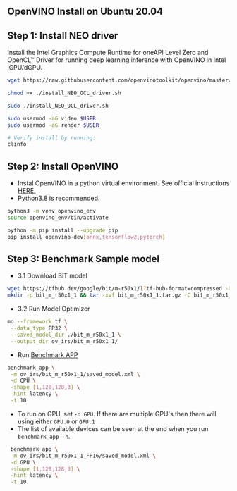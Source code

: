 OpenVINO Install on Ubuntu 20.04
------

## Step 1: Install NEO driver
Install the Intel Graphics Compute Runtime for oneAPI Level Zero and OpenCL™ Driver for running deep learning inference with OpenVINO in Intel iGPU/dGPU.

```sh
wget https://raw.githubusercontent.com/openvinotoolkit/openvino/master/scripts/install_dependencies/install_NEO_OCL_driver.sh

chmod +x ./install_NEO_OCL_driver.sh

sudo ./install_NEO_OCL_driver.sh

sudo usermod -aG video $USER
sudo usermod -aG render $USER

# Verify install by running:
clinfo
```

## Step 2: Install OpenVINO
- Instal OpenVINO in a python virtual environment. See official instructions [HERE.](https://docs.openvino.ai/latest/openvino_docs_install_guides_install_dev_tools.html)
- Python3.8 is recommended. 

```sh
python3 -m venv openvino_env
source openvino_env/bin/activate

python -m pip install --upgrade pip
pip install openvino-dev[onnx,tensorflow2,pytorch]
```

## Step 3: Benchmark Sample model

- 3.1 Download BiT model
```sh
wget https://tfhub.dev/google/bit/m-r50x1/1?tf-hub-format=compressed -O bit_m_r50x1_1.tar.gz
mkdir -p bit_m_r50x1_1 && tar -xvf bit_m_r50x1_1.tar.gz -C bit_m_r50x1_1
```
- 3.2 Run Model Optimizer

```sh
mo --framework tf \
 --data_type FP32 \
 --saved_model_dir ./bit_m_r50x1_1 \
 --output_dir ov_irs/bit_m_r50x1_1/ 
```

- Run [Benchmark APP](https://docs.openvino.ai/latest/openvino_inference_engine_tools_benchmark_tool_README.html)
```sh
benchmark_app \
 -m ov_irs/bit_m_r50x1_1/saved_model.xml \
 -d CPU \
 -shape [1,128,128,3] \
 -hint latency \
 -t 10
```
- To run on GPU, set `-d GPU`. If there are multiple GPU's then there will using either `GPU.0` or `GPU.1`
- The list of available devices can be seen at the end when you run `benchmark_app -h`.
```sh
 benchmark_app \
 -m ov_irs/bit_m_r50x1_1_FP16/saved_model.xml \
 -d GPU \
 -shape [1,128,128,3] \
 -hint latency \
 -t 10
 
 
